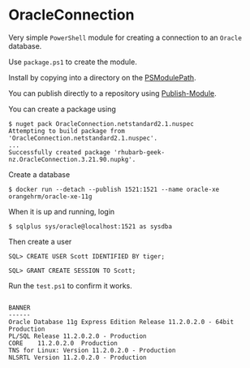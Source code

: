 # OracleConnection

Very simple `PowerShell` module for creating a connection to an `Oracle` database.

Use `package.ps1` to create the module.

Install by copying into a directory on the [PSModulePath](https://learn.microsoft.com/en-us/powershell/module/microsoft.powershell.core/about/about_psmodulepath).

You can publish directly to a repository using [Publish-Module](https://learn.microsoft.com/en-us/powershell/module/powershellget/publish-module?view=powershell-7.3).

You can create a package using

```
$ nuget pack OracleConnection.netstandard2.1.nuspec
Attempting to build package from 'OracleConnection.netstandard2.1.nuspec'.
...
Successfully created package 'rhubarb-geek-nz.OracleConnection.3.21.90.nupkg'.
```

Create a database

```
$ docker run --detach --publish 1521:1521 --name oracle-xe orangehrm/oracle-xe-11g
```

When it is up and running, login

```
$ sqlplus sys/oracle@localhost:1521 as sysdba
```

Then create a user

```
SQL> CREATE USER Scott IDENTIFIED BY tiger;

SQL> GRANT CREATE SESSION TO Scott;
```

Run the `test.ps1` to confirm it works.

```

BANNER
------
Oracle Database 11g Express Edition Release 11.2.0.2.0 - 64bit Production
PL/SQL Release 11.2.0.2.0 - Production
CORE	11.2.0.2.0	Production
TNS for Linux: Version 11.2.0.2.0 - Production
NLSRTL Version 11.2.0.2.0 - Production

```
